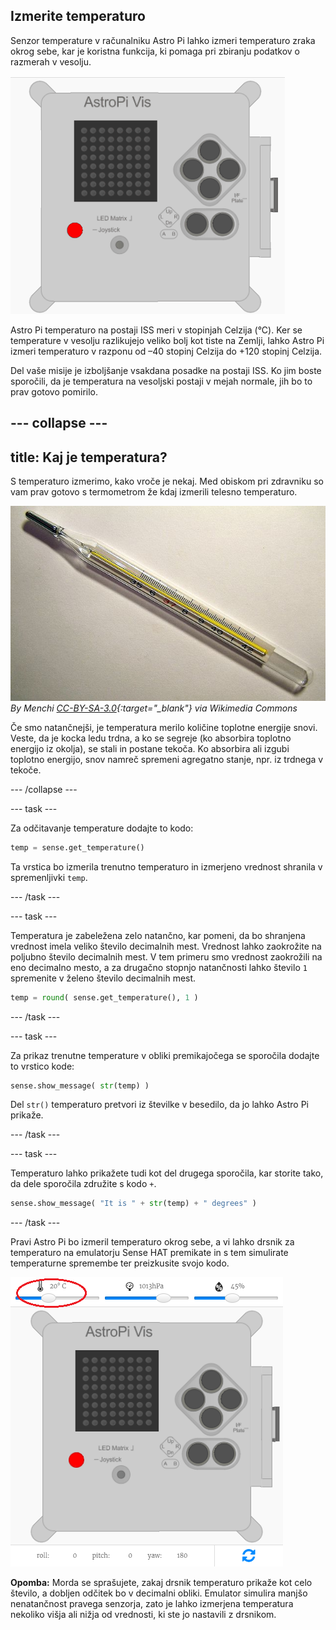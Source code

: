 ## Izmerite temperaturo

Senzor temperature v računalniku Astro Pi lahko izmeri temperaturo zraka okrog sebe, kar je koristna funkcija, ki pomaga pri zbiranju podatkov o razmerah v vesolju.

![Sporočilo o temperaturi](images/degrees-message.gif)

Astro Pi temperaturo na postaji ISS meri v stopinjah Celzija (&deg;C). Ker se temperature v vesolju razlikujejo veliko bolj kot tiste na Zemlji, lahko Astro Pi izmeri temperaturo v razponu od –40 stopinj Celzija do +120 stopinj Celzija.

Del vaše misije je izboljšanje vsakdana posadke na postaji ISS. Ko jim boste sporočili, da je temperatura na vesoljski postaji v mejah normale, jih bo to prav gotovo pomirilo.

--- collapse ---
---
title: Kaj je temperatura?
---
S temperaturo izmerimo, kako vroče je nekaj. Med obiskom pri zdravniku so vam prav gotovo s termometrom že kdaj izmerili telesno temperaturo.

![Termometer](images/thermometer.JPG) *By Menchi [CC-BY-SA-3.0](http://creativecommons.org/licenses/by-sa/3.0/){:target="_blank"} via Wikimedia Commons*

Če smo natančnejši, je temperatura merilo količine toplotne energije snovi. Veste, da je kocka ledu trdna, a ko se segreje (ko absorbira toplotno energijo iz okolja), se stali in postane tekoča. Ko absorbira ali izgubi toplotno energijo, snov namreč spremeni agregatno stanje, npr. iz trdnega v tekoče.

--- /collapse ---

--- task ---

Za odčitavanje temperature dodajte to kodo:

```python
temp = sense.get_temperature()
```

Ta vrstica bo izmerila trenutno temperaturo in izmerjeno vrednost shranila v spremenljivki `temp`.

--- /task ---

--- task ---

Temperatura je zabeležena zelo natančno, kar pomeni, da bo shranjena vrednost imela veliko število decimalnih mest. Vrednost lahko zaokrožite na poljubno število decimalnih mest. V tem primeru smo vrednost zaokrožili na eno decimalno mesto, a za drugačno stopnjo natančnosti lahko število `1` spremenite v želeno število decimalnih mest.

```python
temp = round( sense.get_temperature(), 1 )
```

--- /task ---

--- task ---

Za prikaz trenutne temperature v obliki premikajočega se sporočila dodajte to vrstico kode:

```python
sense.show_message( str(temp) )
```

Del `str()` temperaturo pretvori iz številke v besedilo, da jo lahko Astro Pi prikaže.

--- /task ---

--- task ---

Temperaturo lahko prikažete tudi kot del drugega sporočila, kar storite tako, da dele sporočila združite s kodo `+`.

```python
sense.show_message( "It is " + str(temp) + " degrees" )
```

--- /task ---

Pravi Astro Pi bo izmeril temperaturo okrog sebe, a vi lahko drsnik za temperaturo na emulatorju Sense HAT premikate in s tem simulirate temperaturne spremembe ter preizkusite svojo kodo.

![Drsnik za temperaturo](images/temperature-slider.png)

**Opomba:** Morda se sprašujete, zakaj drsnik temperaturo prikaže kot celo število, a dobljen odčitek bo v decimalni obliki. Emulator simulira manjšo nenatančnost pravega senzorja, zato je lahko izmerjena temperatura nekoliko višja ali nižja od vrednosti, ki ste jo nastavili z drsnikom.